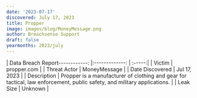 ```yaml
---
date: '2023-07-17'
discovered: July 17, 2023
title: Propper
image: images/blog/MoneyMessage.png
author: Breachsense Support
draft: false
yearmonths: 2023/july
---
```


| Data Breach Report------------:     |:-------------:    | :-----:|
| Victim      | propper.com      | 
| Threat Actor      | MoneyMessage      | 
| Date Discovered      | Jul 17, 2023      | 
| Description      | Propper is a manufacturer of clothing and gear for tactical, law enforcement, public safety, and military applications.      | 
| Leak Size      | Unknown      | 

